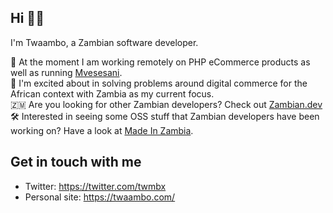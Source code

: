 ## Hi 🖖🏿
I'm Twaambo, a Zambian software developer.

💼 At the moment I am working remotely on PHP eCommerce products as well as running [Mvesesani](https://about.mvesesani.com).<br>
🤩 I'm excited about in solving problems around digital commerce for the African context with Zambia as my current focus.<br>
🇿🇲 Are you looking for other Zambian developers? Check out [Zambian.dev](https://zambian.dev)<br>
🛠️ Interested in seeing some OSS stuff that Zambian developers have been working on? Have a look at [Made In Zambia](https://github.com/ZambianTech/made-in-zambia).<br>

## Get in touch with me
- Twitter: https://twitter.com/twmbx
- Personal site: https://twaambo.com/
